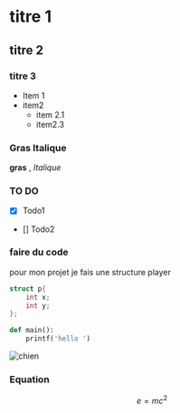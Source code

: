 # titre 1
## titre 2
### titre 3

- Item 1
- item2
    - item 2.1
    - item2.3
### Gras Italique
**gras** , *Italique*
### TO DO
- [X] Todo1
- [] Todo2
### faire du code
pour mon projet je fais une structure player
```C
struct p{
    int x;
    int y;
};
```
``` Python
def main():
    printf('hello ') 
```
![chien](https://picsum.photos/200/300)

### Equation
$$ e=mc^2 $$
